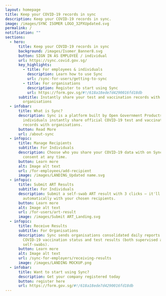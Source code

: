 ```yaml
---
layout: homepage
title: Keep your COVID-19 records in sync
description: Keep your COVID-19 records in sync.
image: /images/SYNC ISOMER LOGO_32PXUpdated.svg
permalink: /
notification: ""
sections:
  - hero:
      title: Keep your COVID-19 records in sync
      background: /images/Isomer_Banner8.svg
      button: SIGN IN AS EMPLOYEE / individual
      url: https://sync.covid.gov.sg/
      key_highlights:
        - title: For employees & individuals
          description: Learn how to use Sync
          url: /sync-for-users/getting-to-sync
        - title: For organisations
          description: Register to start using Sync
          url: https://form.gov.sg/#!/618a18ede7d4290016fd18db
      subtitle: Instantly share your test and vaccination records with employers or
        organisations
  - infobar:
      title: What is Sync?
      description: Sync is a platform built by Open Government Products & MOH to let
        individuals instantly share official COVID-19 test and vaccination
        records with organisations.
      button: Read More
      url: /about-sync
  - infopic:
      title: Manage Recipients
      subtitle: For Individuals
      description: Choose who you share your COVID-19 data with on Sync, and revoke
        consent at any time.
      button: Learn more
      alt: Image alt text
      url: /for-employees/add-recipient
      image: /images/LANDING_Updated name.svg
  - infopic:
      title: Submit ART Results
      subtitle: For Individuals
      description: Submit a self-swab ART result with 3 clicks – it'll be shared
        automatically with your chosen recipients.
      button: Learn more
      alt: Image alt text
      url: /for-users/art-result
      image: /images/Submit ART_Landing.svg
  - infopic:
      title: Receive Results
      subtitle: For Organisations
      description: Sync sends organisations consolidated daily reports of employees'
        COVID-19 vaccination status and test results (both supervised and
        self-swabs).
      button: Learn more
      alt: Image alt text
      url: /sync-for-employers/receiving-results
      image: /images/LANDING MOCKUP.png
  - infobar:
      title: Want to start using Sync?
      description: Get your company registered today
      button: register here
      url: https://form.gov.sg/#!/618a18ede7d4290016fd18db
---
```

